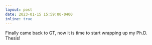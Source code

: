 ```yaml
---
layout: post
date: 2023-01-15 15:59:00-0400
inline: true
---
```


Finally came back to GT, now it is time to start wrapping up my Ph.D. Thesis!